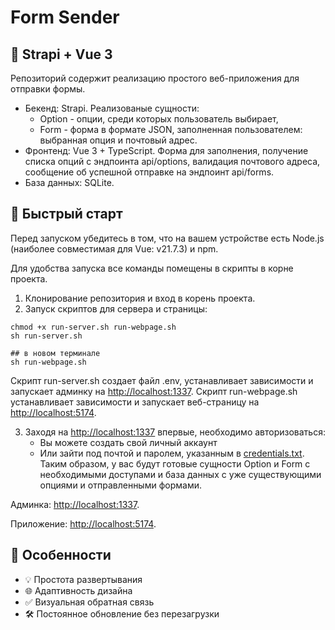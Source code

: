 # Form Sender
## 🔧 Strapi + Vue 3

Репозиторий содержит реализацию простого веб-приложения для отправки формы.

- Бекенд: Strapi. Реализованые сущности:
    - Option - опции, среди которых пользователь выбирает, 
    - Form - форма в формате JSON, заполненная пользователем: выбранная опция и почтовый адрес.
- Фронтенд: Vue 3 + TypeScript. Форма для заполнения, получение списка опций с эндпоинта api/options, валидация почтового адреса, сообщение об успешной отправке на эндпоинт api/forms.
- База данных: SQLite.


## 🚀 Быстрый старт
Перед запуском убедитесь в том, что на вашем устройстве есть Node.js (наиболее совместимая для Vue: v21.7.3) и npm.

Для удобства запуска все команды помещены в скрипты в корне проекта.
1. Клонирование репозитория и вход в корень проекта. 
2. Запуск скриптов для сервера и страницы:

```
chmod +x run-server.sh run-webpage.sh
sh run-server.sh

## в новом терминале
sh run-webpage.sh
```

Скрипт run-server.sh создает файл .env, устанавливает зависимости и запускает админку на [http://localhost:1337](http://localhost:1337). Скрипт run-webpage.sh устанавливает зависимости и запускает веб-страницу на [http://localhost:5174]([http://localhost:5174]).

3. Заходя на [http://localhost:1337](http://localhost:1337) впервые, необходимо авторизоваться:
    - Вы можете создать свой личный аккаунт
    - Или зайти под почтой и паролем, указанным в [credentials.txt](./credentials.txt). Таким образом, у вас будут готовые сущности Option и Form с необходимыми доступами и база данных с уже существующими опциями и отправленными формами. 


Админка: [http://localhost:1337](http://localhost:1337).

Приложение: [http://localhost:5174]([http://localhost:5174]).

## 🌟 Особенности
- 💡 Простота развертывания
- 🌐 Адаптивность дизайна
- ✅ Визуальная обратная связь
- 🛠 Постоянное обновление без перезагрузки